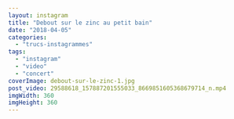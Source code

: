 ```yaml
---
layout: instagram
title: "Debout sur le zinc au petit bain"
date: "2018-04-05"
categories: 
  - "trucs-instagrammes"
tags: 
  - "instagram"
  - "video"
  - "concert"
coverImage: debout-sur-le-zinc-1.jpg
post_video: 29588618_157887201555033_8669851605368679714_n.mp4
imgWidth: 360
imgHeight: 360
---
```

